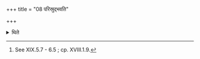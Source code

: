 +++
title = "08 परिस्रुद्भवति"

+++

<details><summary>थिते</summary>

8. (The Surā) is Parisrut.[^1]  

[^1]: See XIX.5.7 - 6.5 ; cp. XVIII.1.9. 
</details>

